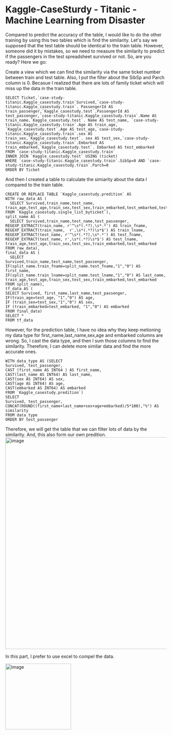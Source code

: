 # Kaggle-CaseSturdy -  Titanic - Machine Learning from Disaster

Compared to predict the accuracy of the table, I would like to do the other training by using this two tables which is find the similarity. Let's say we supposed that the test table should be identical to the train table. However, someone did it by mistakes, so we need to measure the similarity to predict if the passengers in the test spreadsheet survived or not. So, are you ready? Here we go:


Create a view which we can find the similarity via the same ticket number between train and test table. Also, I put the filter about the SibSp and Parch column is 0.
Becasue I realized that there are lots of family ticket which will miss up the data in the train table.
```mysql
SELECT Ticket,`case-study-titanic.Kaggle_casestudy.train`Survived,`case-study-titanic.Kaggle_casestudy.train`. PassengerId AS train_passenger,`Kaggle_casestudy.test`.PassengerId AS test_passenger,`case-study-titanic.Kaggle_casestudy.train`.Name AS train_name,`Kaggle_casestudy.test`. Name AS test_name, `case-study-titanic.Kaggle_casestudy.train`.Age AS train_age, `Kaggle_casestudy.test`.Age AS test_age,`case-study-titanic.Kaggle_casestudy.train`.sex AS train_sex,`Kaggle_casestudy.test`. sex AS test_sex,`case-study-titanic.Kaggle_casestudy.train`.Embarked AS train_embarked,`Kaggle_casestudy.test`. Embarked AS test_embarked
FROM `case-study-titanic.Kaggle_casestudy.train` 
INNER JOIN `Kaggle_casestudy.test` USING (ticket)
WHERE `case-study-titanic.Kaggle_casestudy.train`.SibSp=0 AND `case-study-titanic.Kaggle_casestudy.train`.Parch=0
ORDER BY Ticket
```
And then I created a table to calculate the simiarity about the data I compared to the train table.

```mysql
CREATE OR REPLACE TABLE `Kaggle_casestudy.predition` AS
WITH raw_data AS (
  SELECT Survived,train_name,test_name, train_age,test_age,train_sex,test_sex,train_embarked,test_embarked,test_passenger
FROM `Kaggle_casestudy.single_list_byticket`),
split_name AS (
  SELECT Survived,train_name,test_name,test_passenger,
REGEXP_EXTRACT(train_name, r'^\s*(.*?),\s*.*') AS train_fname,
REGEXP_EXTRACT(train_name,  r',\s*(.*?)\s*$') AS train_lname,
REGEXP_EXTRACT(test_name, r'^\s*(.*?),\s*.*') AS test_fname,
REGEXP_EXTRACT(test_name, r',\s*(.*?)\s*$') AS test_lname,
train_age,test_age,train_sex,test_sex,train_embarked,test_embarked
FROM raw_data),
final_data AS (
  SELECT 
Survived,train_name,test_name,test_passenger,
IF(split_name.train_fname=split_name.test_fname,"1","0") AS first_name,
IF(split_name.train_lname=split_name.test_lname,"1","0") AS last_name,
train_age,test_age,train_sex,test_sex,train_embarked,test_embarked
FROM split_name),
tf_data AS ( 
SELECT Survived, first_name,last_name,test_passenger,
IF(train_age=test_age, "1","0") AS age,
IF (train_sex=test_sex,"1","0") AS sex,
IF (train_embarked=test_embarked, "1","0") AS embarked
FROM final_data)
SELECT *
FROM tf_data
```
However, for the prediction table, I have no idea why they keep metioning my data type for first_name,last_name,sex,age and embarked columns are wrong.
So, I cast the data type, and then I sum those columns to find the similarity. Therefore, I can delete more similar data and find the more accurate ones.
```mysql
WITH data_type AS (SELECT 
Survived, test_passenger, 
CAST (first_name AS INT64 ) AS first_name,
CAST(last_name AS INT64) AS last_name,
CAST(sex AS INT64) AS sex,
CAST(age AS INT64) AS age,
CAST(embarked AS INT64) AS embarked
FROM `Kaggle_casestudy.predition`)
SELECT 
Survived, test_passenger,
CONCAT(ROUND((first_name+last_name+sex+age+embarked)/5*100),"%") AS similarity
FROM data_type
ORDER BY test_passenger
```
Therefore, we will get the table that we can filter lots of data by the similarity. And, this also form our own predition.
<img width="659" alt="image" src="https://github.com/ying2829/Kaggle-CaseSturdy/assets/162821565/14279e01-708b-45f6-9b44-5cdbbc3ed8c5">


In this part, I prefer to use excel to compel the data.

<img width="205" alt="image" src="https://github.com/ying2829/Kaggle-CaseSturdy/assets/162821565/ee77ff0e-3d21-4b58-8fa6-f25811f1d23d">
